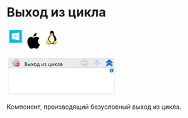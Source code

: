 # Выход из цикла

![](<../../../.gitbook/assets/image (100) (1) (1) (1) (1) (1) (260).png>)

![](<../../../.gitbook/assets/image (24).png>)

Компонент, производящий безусловный выход из цикла.
